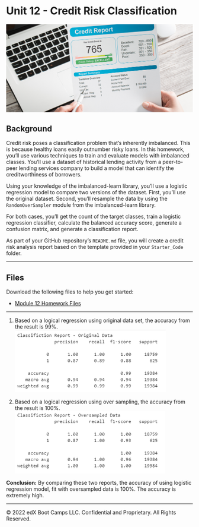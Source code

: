 # Unit 12 - Credit Risk Classification

![Credit Risk](Images/12-homework-image.png)

## Background

Credit risk poses a classification problem that’s inherently imbalanced. This is because healthy loans easily outnumber risky loans. In this homework, you’ll use various techniques to train and evaluate models with imbalanced classes. You’ll use a dataset of historical lending activity from a peer-to-peer lending services company to build a model that can identify the creditworthiness of borrowers.

Using your knowledge of the imbalanced-learn library, you’ll use a logistic regression model to compare two versions of the dataset. First, you’ll use the original dataset. Second, you’ll resample the data by using the `RandomOverSampler` module from the imbalanced-learn library.

For both cases, you’ll get the count of the target classes, train a logistic regression classifier, calculate the balanced accuracy score, generate a confusion matrix, and generate a classification report.

As part of your GitHub repository’s `README.md` file, you will create a credit risk analysis report based on the template provided in your `Starter_Code` folder.

- - -

## Files

Download the following files to help you get started:

* [Module 12 Homework Files](Resources/lending_data.csv)

- - -

1. Based on a logical regression using original data set, the accuracy from the result is 99%.
![Regression Original](Images/regression_original.png)

2. Based on a logical regression using over sampling, the accuracy from the result is 100%.
![Regression Original](Images/regression_oversampling.png)

**Conclusion:** By comparing these two reports, the accuracy of using logistic regression model, fit with oversampled data is 100%. The accuracy is extremely high.


---

© 2022 edX Boot Camps LLC. Confidential and Proprietary. All Rights Reserved.
